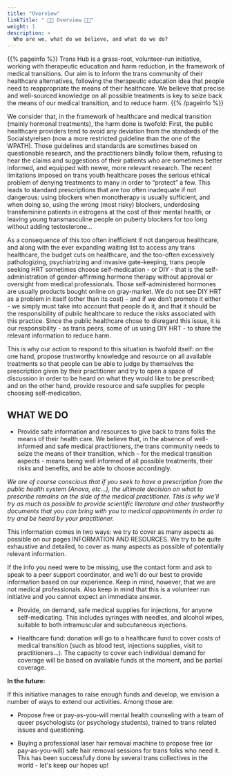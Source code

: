 ```yaml
---
title: "Overview"
linkTitle: " 🏳️‍⚧️ Overview 🏳️‍⚧️"
weight: 1
description: >
  Who are we, what do we believe, and what do we do?
---
```


{{% pageinfo %}}
Trans Hub is a grass-root, volunteer-run initiative, working with therapeutic education and harm reduction, in the framework of medical transitions. Our aim is to inform the trans community of their healthcare alternatives, following the therapeutic education idea that people need to reappropriate the means of their healthcare. We believe that precise and well-sourced knowledge on all possible treatments is key to seize back the means of our medical transition, and to reduce harm.
{{% /pageinfo %}}

We consider that, in the framework of healthcare and medical transition (mainly hormonal treatments), the harm done is twofold: 
First, the public healthcare providers tend to avoid any deviation from the standards of the Socialstyrelsen (now a more restricted guideline than the one of the WPATH). Those guidelines and standards are sometimes based on questionable research, and the practitioners blindly follow them, refusing to hear the claims and suggestions of their patients who are sometimes better informed, and equipped with newer, more relevant research. The recent limitations imposed on trans youth healthcare poses the serious ethical problem of denying treatments to many in order to “protect” a few. This leads to standard prescriptions that are too often inadequate if not dangerous: using blockers when monotherapy is usually sufficient, and when doing so, using the wrong (most risky) blockers, underdosing transfeminine patients in estrogens at the cost of their mental health, or leaving young transmasculine people on puberty blockers for too long without adding testosterone…

As a consequence of this too often inefficient if not dangerous healthcare, and along with the ever expanding waiting list to access any trans healthcare, the budget cuts on healthcare, and the too-often excessively pathologizing, psychiatrizing and invasive gate-keeping, trans people seeking HRT sometimes choose self-medication - or DIY - that is the self-administration of gender-affirming hormone therapy without approval or oversight from medical professionals. Those self-administered hormones are usually products bought online on gray-market. We do not see DIY HRT as a problem in itself (other than its cost) - and if we don’t promote it either - we simply must take into account that people do it, and that it should be the responsibility of public healthcare to reduce the risks associated with this practice. Since the public healthcare chose to disregard this issue, it is our responsibility - as trans peers, some of us using DIY HRT - to share the relevant information to reduce harm.

This is why our action to respond to this situation is twofold itself: on the one hand, propose trustworthy knowledge and resource on all available treatments so that people can be able to judge by themselves the prescription given by their practitioner and try to open a space of discussion in order to be heard on what they would like to be prescribed; and on the other hand, provide resource and safe supplies for people choosing self-medication.

## WHAT WE DO ##

 
- Provide safe information and resources to give back to trans folks the means of their health care. We believe that, in the absence of well-informed and safe medical practitioners, the trans community needs to seize the means of their transition, which – for the medical transition aspects - means being well informed of all possible treatments, their risks and benefits, and be able to choose accordingly. 

_We are of course conscious that if you seek to have a prescription from the public health system (Anova, etc…), the ultimate decision on what to prescribe remains on the side of the medical practitioner. This is why we'll try as much as possible to provide scientific literature and other trustworthy documents that you can bring with you to medical appointments in order to try and be heard by your practitioner._

This information comes in two ways: we try to cover as many aspects as possible on our pages INFORMATION AND RESOURCES. We try to be quite exhaustive and detailed, to cover as many aspects as possible of potentially relevant information.

If the info you need were to be missing, use the contact form and ask to speak to a peer support coordinator, and we’ll do our best to provide information based on our experience. Keep in mind, however, that we are not medical professionals. Also keep in mind that this is a volunteer run initiative and you cannot expect an immediate answer.
 
- Provide, on demand, safe medical supplies for injections, for anyone self-medicating. This includes syringes with needles, and alcohol wipes, suitable to both intramuscular and subcutaneous injections.
 
- Healthcare fund: donation will go to a healthcare fund to cover costs of medical transition (such as blood test, injections supplies, visit to practitioners…). The capacity to cover each individual demand for coverage will be based on available funds at the moment, and be partial coverage.
 
**In the future:**

If this initiative manages to raise enough funds and develop, we envision a number of ways to extend our activities. Among those are:
 
- Propose free or pay-as-you-will mental health counseling with a team of queer psychologists (or psychology students), trained to trans related issues and questioning. 
 
- Buying a professional laser hair removal machine to propose free (or pay-as-you-will) safe hair removal sessions for trans folks who need it. This has been successfully done by several trans collectives in the world - let's keep our hopes up!
